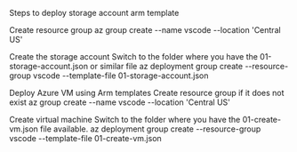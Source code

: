 Steps to deploy storage account arm template

Create resource group
az group create --name vscode --location 'Central US'

Create the storage account
Switch to the folder where you have the 01-storage-account.json or similar file
az deployment group create --resource-group vscode --template-file 01-storage-account.json


Deploy Azure VM using Arm templates
Create resource group if it does not exist
az group create --name vscode --location 'Central US'

Create virtual machine
Switch to the folder where you have the 01-create-vm.json file available.
az deployment group create --resource-group vscode --template-file 01-create-vm.json

